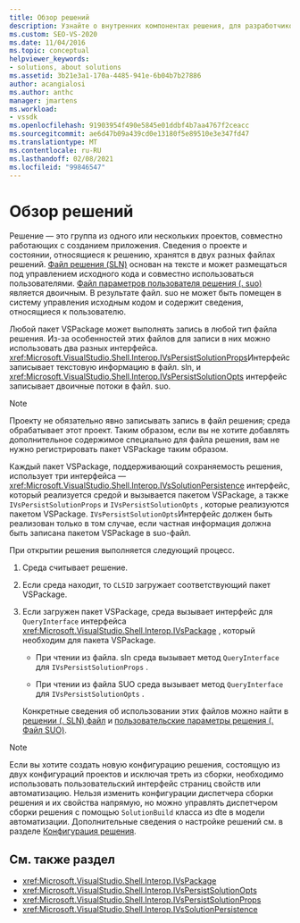 ```yaml
---
title: Обзор решений
description: Узнайте о внутренних компонентах решения, для разработчиков расширений, которые хотят работать с решениями в расширениях Visual Studio.
ms.custom: SEO-VS-2020
ms.date: 11/04/2016
ms.topic: conceptual
helpviewer_keywords:
- solutions, about solutions
ms.assetid: 3b21e3a1-170a-4485-941e-6b04b7b27886
author: acangialosi
ms.author: anthc
manager: jmartens
ms.workload:
- vssdk
ms.openlocfilehash: 91903954f490e5845e01ddbf4b7aa4767f2ceacc
ms.sourcegitcommit: ae6d47b09a439cd0e13180f5e89510e3e347fd47
ms.translationtype: MT
ms.contentlocale: ru-RU
ms.lasthandoff: 02/08/2021
ms.locfileid: "99846547"
---
```

# <a name="solutions-overview"></a>Обзор решений

Решение — это группа из одного или нескольких проектов, совместно работающих с созданием приложения. Сведения о проекте и состоянии, относящиеся к решению, хранятся в двух разных файлах решений. [Файл решения (SLN)](solution-dot-sln-file.md) основан на тексте и может размещаться под управлением исходного кода и совместно использоваться пользователями. [Файл параметров пользователя решения (. suo)](solution-user-options-dot-suo-file.md) является двоичным. В результате файл. suo не может быть помещен в систему управления исходным кодом и содержит сведения, относящиеся к пользователю.

Любой пакет VSPackage может выполнять запись в любой тип файла решения. Из-за особенностей этих файлов для записи в них можно использовать два разных интерфейса. <xref:Microsoft.VisualStudio.Shell.Interop.IVsPersistSolutionProps>Интерфейс записывает текстовую информацию в файл. sln, и <xref:Microsoft.VisualStudio.Shell.Interop.IVsPersistSolutionOpts> интерфейс записывает двоичные потоки в файл. suo.

> [!NOTE]
> Проекту не обязательно явно записывать запись в файл решения; среда обрабатывает этот проект. Таким образом, если вы не хотите добавлять дополнительное содержимое специально для файла решения, вам не нужно регистрировать пакет VSPackage таким образом.

Каждый пакет VSPackage, поддерживающий сохраняемость решения, использует три интерфейса — <xref:Microsoft.VisualStudio.Shell.Interop.IVsSolutionPersistence> интерфейс, который реализуется средой и вызывается пакетом VSPackage, а также `IVsPersistSolutionProps` и `IVsPersistSolutionOpts` , которые реализуются пакетом VSPackage. `IVsPersistSolutionOpts`Интерфейс должен быть реализован только в том случае, если частная информация должна быть записана пакетом VSPackage в suo-файл.

При открытии решения выполняется следующий процесс.

1. Среда считывает решение.

2. Если среда находит, то `CLSID` загружает соответствующий пакет VSPackage.

3. Если загружен пакет VSPackage, среда вызывает интерфейс для `QueryInterface` интерфейса <xref:Microsoft.VisualStudio.Shell.Interop.IVsPackage> , который необходим для пакета VSPackage.

   - При чтении из файла. sln среда вызывает метод `QueryInterface` для `IVsPersistSolutionProps` .

   - При чтении из файла SUO среда вызывает метод `QueryInterface` для `IVsPersistSolutionOpts` .

   Конкретные сведения об использовании этих файлов можно найти в [решении (. SLN) файл](../../extensibility/internals/solution-dot-sln-file.md) и [пользовательские параметры решения (. Файл SUO)](../../extensibility/internals/solution-user-options-dot-suo-file.md).

> [!NOTE]
> Если вы хотите создать новую конфигурацию решения, состоящую из двух конфигураций проектов и исключая треть из сборки, необходимо использовать пользовательский интерфейс страниц свойств или автоматизацию. Нельзя изменить конфигурации диспетчера сборки решения и их свойства напрямую, но можно управлять диспетчером сборки решения с помощью `SolutionBuild` класса из dte в модели автоматизации. Дополнительные сведения о настройке решений см. в разделе [Конфигурация решения](../../extensibility/internals/solution-configuration.md).

## <a name="see-also"></a>См. также раздел

- <xref:Microsoft.VisualStudio.Shell.Interop.IVsPackage>
- <xref:Microsoft.VisualStudio.Shell.Interop.IVsPersistSolutionOpts>
- <xref:Microsoft.VisualStudio.Shell.Interop.IVsPersistSolutionProps>
- <xref:Microsoft.VisualStudio.Shell.Interop.IVsSolutionPersistence>

